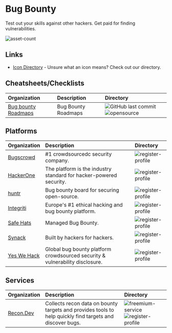 # Bug Bounty

Test out your skills against other hackers. Get paid for finding vulnerabilities.

![asset-count](https://img.shields.io/badge/Tools%20%26%20Resources%20Available-9-3c85d4?style=for-the-badge)

## Links <!-- {docsify-ignore} -->

- [Icon Directory](../ICONS.md) - Unsure what an icon means? Check out our directory.

## Cheatsheets/Checklists

| Organization | Description | Directory |
| :--- | :--- | :--- |
| [Bug bounty Roadmaps](https://github.com/1ndianl33t/Bug-Bounty-Roadmaps) | Bug Bounty Roadmaps | ![GitHub last commit](https://img.shields.io/github/last-commit/1ndianl33t/Bug-Bounty-Roadmaps?color=3c85d4&style=flat-square) ![opensource](https://raw.githubusercontent.com/0xPGP/SecTools/main/docs/icons/opensource.png) |

## Platforms

| Organization | Description | Directory |
| :--- | :--- | :--- |
| [Bugscrowd](https://bugcrowd.com/programs) | \#1 crowdsourcedc security company. | ![register-profile](https://raw.githubusercontent.com/0xPGP/SecTools/main/docs/icons/register-profile.png) |
| [HackerOne](https://hackerone.com/directory/programs/) | The platform is the industry standard for hacker-powered security. | ![register-profile](https://raw.githubusercontent.com/0xPGP/SecTools/main/docs/icons/register-profile.png) |
| [huntr](https://www.huntr.dev/) | Bug bounty board for securing open-source. | ![register-profile](https://raw.githubusercontent.com/0xPGP/SecTools/main/docs/icons/register-profile.png) |
| [Integriti](https://www.intigriti.com/programs) | Europe's \#1 ethical hacking and bug bounty platform. | ![register-profile](https://raw.githubusercontent.com/0xPGP/SecTools/main/docs/icons/register-profile.png) |
| [Safe Hats](https://app.safehats.com/signup) | Managed Bug Bounty. | ![register-profile](https://raw.githubusercontent.com/0xPGP/SecTools/main/docs/icons/register-profile.png) |
| [Synack](https://www.synack.com/) | Built by hackers for hackers. | ![register-profile](https://raw.githubusercontent.com/0xPGP/SecTools/main/docs/icons/register-profile.png) |
| [Yes We Hack](https://yeswehack.com/auth/register#create-hunter) | Global bug bounty platform crowdsourced security & vulnerability disclosure. | ![register-profile](https://raw.githubusercontent.com/0xPGP/SecTools/main/docs/icons/register-profile.png) |

## Services

| Organization | Description | Directory |
| :--- | :--- | :--- |
| [Recon.Dev](https://recon.dev/) | Collects recon data on bounty targets and provides tools to help quickly find targets and discover bugs. | ![freemium-service](https://raw.githubusercontent.com/0xPGP/SecTools/main/docs/icons/freemium-service.png) ![register-profile](https://raw.githubusercontent.com/0xPGP/SecTools/main/docs/icons/register-profile.png) |

